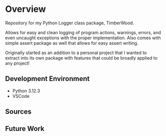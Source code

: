 # Overview
Repository for my Python Logger class package, TimberWood.

Allows for easy and clean logging of program actions, warnings, errors, and even uncaught exceptions with the proper implementation. Also comes with simple assert package as well that allows for easy assert writing.

Originally started as an addition to a personal project that I wanted to extract into its own package with features that could be broadly applied to any project!

## Development Environment

- Python 3.12.3
- VSCode

## Sources

## Future Work
